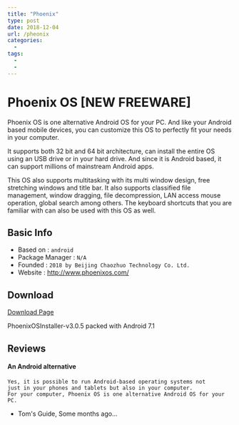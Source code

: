 ```yaml
---
title: "Phoenix"
type: post
date: 2018-12-04
url: /pheonix
categories:
  - 
tags:
  - 
  - 
---
```





# Phoenix OS [NEW FREEWARE]

Phoenix OS is one alternative Android OS for your PC. And like your Android based mobile devices, you can customize this OS to perfectly fit your needs in your computer.

It supports both 32 bit and 64 bit architecture, can install the entire OS using an USB drive or in your hard drive. And since it is Android based, it can support millions of mainstream Android apps.

This OS also supports multitasking with its multi window design, free stretching windows and title bar. It also supports classified file management, window dragging, file decompression, LAN access mouse operation, global search among others. The keyboard shortcuts that you are familiar with can also be used with this OS as well. 

## Basic Info

* Based on : `android`
* Package Manager : `N/A`
* Founded : `2018 by Beijing Chaozhuo Technology Co. Ltd.`
* Website : http://www.phoenixos.com/

## Download

[Download Page](http://www.phoenixos.com/en/download_x86)

PhoenixOSInstaller-v3.0.5
packed with Android 7.1

## Reviews

#### An Android alternative

```
Yes, it is possible to run Android-based operating systems not 
just in your phones and tablets but also in your computer.
For your computer, Phoenix OS is one alternative Android OS for your PC. 
```
- Tom's Guide, Some months ago...

